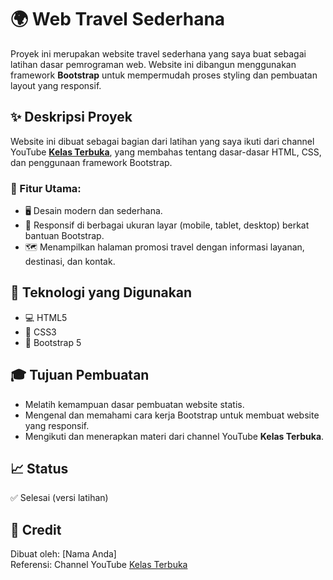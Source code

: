 # 🌍 Web Travel Sederhana

Proyek ini merupakan website travel sederhana yang saya buat sebagai latihan dasar pemrograman web. Website ini dibangun menggunakan framework **Bootstrap** untuk mempermudah proses styling dan pembuatan layout yang responsif.

## ✨ Deskripsi Proyek

Website ini dibuat sebagai bagian dari latihan yang saya ikuti dari channel YouTube [**Kelas Terbuka**](https://www.youtube.com/@KelasTerbuka), yang membahas tentang dasar-dasar HTML, CSS, dan penggunaan framework Bootstrap. 

### 🎯 Fitur Utama:
- 🖥️ Desain modern dan sederhana.
- 📱 Responsif di berbagai ukuran layar (mobile, tablet, desktop) berkat bantuan Bootstrap.
- 🗺️ Menampilkan halaman promosi travel dengan informasi layanan, destinasi, dan kontak.

## 🔧 Teknologi yang Digunakan

- 💻 HTML5
- 🎨 CSS3
- 🚀 Bootstrap 5

## 🎓 Tujuan Pembuatan

- Melatih kemampuan dasar pembuatan website statis.
- Mengenal dan memahami cara kerja Bootstrap untuk membuat website yang responsif.
- Mengikuti dan menerapkan materi dari channel YouTube **Kelas Terbuka**.

## 📈 Status

✅ Selesai (versi latihan)

## 🙌 Credit

Dibuat oleh: [Nama Anda]  
Referensi: Channel YouTube [Kelas Terbuka](https://www.youtube.com/@kelasterbuka)
